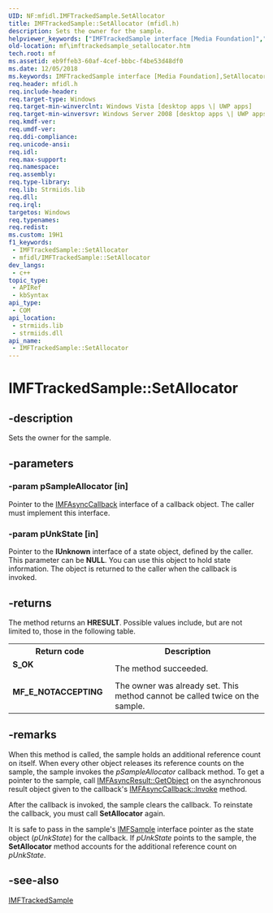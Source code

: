 ```yaml
---
UID: NF:mfidl.IMFTrackedSample.SetAllocator
title: IMFTrackedSample::SetAllocator (mfidl.h)
description: Sets the owner for the sample.
helpviewer_keywords: ["IMFTrackedSample interface [Media Foundation]","SetAllocator method","IMFTrackedSample.SetAllocator","IMFTrackedSample::SetAllocator","SetAllocator","SetAllocator method [Media Foundation]","SetAllocator method [Media Foundation]","IMFTrackedSample interface","eb9ffeb3-60af-4cef-bbbc-f4be53d48df0","mf.imftrackedsample_setallocator","mfidl/IMFTrackedSample::SetAllocator"]
old-location: mf\imftrackedsample_setallocator.htm
tech.root: mf
ms.assetid: eb9ffeb3-60af-4cef-bbbc-f4be53d48df0
ms.date: 12/05/2018
ms.keywords: IMFTrackedSample interface [Media Foundation],SetAllocator method, IMFTrackedSample.SetAllocator, IMFTrackedSample::SetAllocator, SetAllocator, SetAllocator method [Media Foundation], SetAllocator method [Media Foundation],IMFTrackedSample interface, eb9ffeb3-60af-4cef-bbbc-f4be53d48df0, mf.imftrackedsample_setallocator, mfidl/IMFTrackedSample::SetAllocator
req.header: mfidl.h
req.include-header: 
req.target-type: Windows
req.target-min-winverclnt: Windows Vista [desktop apps \| UWP apps]
req.target-min-winversvr: Windows Server 2008 [desktop apps \| UWP apps]
req.kmdf-ver: 
req.umdf-ver: 
req.ddi-compliance: 
req.unicode-ansi: 
req.idl: 
req.max-support: 
req.namespace: 
req.assembly: 
req.type-library: 
req.lib: Strmiids.lib
req.dll: 
req.irql: 
targetos: Windows
req.typenames: 
req.redist: 
ms.custom: 19H1
f1_keywords:
 - IMFTrackedSample::SetAllocator
 - mfidl/IMFTrackedSample::SetAllocator
dev_langs:
 - c++
topic_type:
 - APIRef
 - kbSyntax
api_type:
 - COM
api_location:
 - strmiids.lib
 - strmiids.dll
api_name:
 - IMFTrackedSample::SetAllocator
---
```


# IMFTrackedSample::SetAllocator


## -description

Sets the owner for the sample.

## -parameters

### -param pSampleAllocator [in]

Pointer to the <a href="/windows/desktop/api/mfobjects/nn-mfobjects-imfasynccallback">IMFAsyncCallback</a> interface of a callback object. The caller must implement this interface.

### -param pUnkState [in]

Pointer to the <b>IUnknown</b> interface of a state object, defined by the caller. This parameter can be <b>NULL</b>. You can use this object to hold state information. The object is returned to the caller when the callback is invoked.

## -returns

The method returns an <b>HRESULT</b>. Possible values include, but are not limited to, those in the following table.

<table>
<tr>
<th>Return code</th>
<th>Description</th>
</tr>
<tr>
<td width="40%">
<dl>
<dt><b>S_OK</b></dt>
</dl>
</td>
<td width="60%">
The method succeeded.

</td>
</tr>
<tr>
<td width="40%">
<dl>
<dt><b>MF_E_NOTACCEPTING</b></dt>
</dl>
</td>
<td width="60%">
The owner was already set. This method cannot be called twice on the sample.

</td>
</tr>
</table>

## -remarks

When this method is called, the sample holds an additional reference count on itself. When every other object releases its reference counts on the sample, the sample invokes the <i>pSampleAllocator</i> callback method. To get a pointer to the sample, call <a href="/windows/desktop/api/mfobjects/nf-mfobjects-imfasyncresult-getobject">IMFAsyncResult::GetObject</a> on the asynchronous result object given to the callback's <a href="/windows/desktop/api/mfobjects/nf-mfobjects-imfasynccallback-invoke">IMFAsyncCallback::Invoke</a> method.

After the callback is invoked, the sample clears the callback. To reinstate the callback, you must call <b>SetAllocator</b> again.

It is safe to pass in the sample's <a href="/windows/desktop/api/mfobjects/nn-mfobjects-imfsample">IMFSample</a> interface pointer as the state object (<i>pUnkState</i>) for the callback. If <i>pUnkState</i> points to the sample, the <b>SetAllocator</b> method accounts for the additional reference count on <i>pUnkState</i>.

## -see-also

<a href="/windows/desktop/api/mfidl/nn-mfidl-imftrackedsample">IMFTrackedSample</a>

